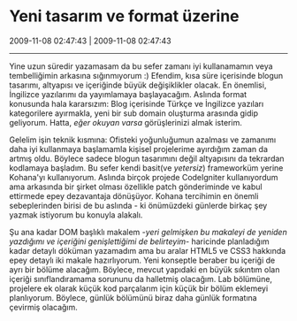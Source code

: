 # Yeni tasarım ve format üzerine

2009-11-08 02:47:43 | 2009-11-08 02:47:43

---

Yine uzun süredir yazamasam da bu sefer zamanı iyi kullanamamın veya tembelliğimin arkasına sığınmıyorum :) Efendim, kısa süre içerisinde blogun tasarımı, altyapısı ve içeriğinde büyük değişiklikler olacak. En önemlisi, İngilizce yazılarımı da yayımlamaya başlayacağım. Aslında format konusunda hala kararsızım: Blog içerisinde Türkçe ve İngilizce yazıları kategorilere ayırmakla, yeni bir sub domain oluşturma arasında gidip geliyorum. Hatta, *eğer okuyan varsa* görüşlerinizi almak isterim.

Gelelim işin teknik kısmına: Ofisteki yoğunluğumun azalması ve zamanımı daha iyi kullanmaya başlamamla kişisel projelerime ayırdığım zaman da artmış oldu. Böylece sadece blogun tasarımını değil altyapısını da tekrardan kodlamaya başladım. Bu sefer kendi basit(ve *yetersiz*) frameworküm yerine Kohana'yı kullanıyorum. Aslında birçok projede CodeIgniter kullanıyordum ama arkasında bir şirket olması özellikle patch gönderiminde ve kabul ettirmede epey dezavantaja dönüşüyor. Kohana tercihimin en önemli sebeplerinden birisi de bu aslında - ki önümüzdeki günlerde birkaç şey yazmak istiyorum bu konuyla alakalı.

Şu ana kadar DOM başlıklı makalem *-yeri gelmişken bu makaleyi de yeniden yazdığımı ve içeriğini genişlettiğimi de belirteyim-* haricinde planladığım kadar detaylı döküman yazamadım ama bu aralar HTML5 ve CSS3 hakkında epey detaylı iki makale hazırlıyorum. Yeni konseptle beraber bu içeriği de ayrı bir bölüme alacağım. Böylece, mevcut yapıdaki en büyük sıkıntım olan içeriği sınıflandıramama sorununu da halletmiş olacağım. Lab bölümüne, projelere ek olarak küçük kod parçalarım için küçük bir bölüm eklemeyi planlıyorum. Böylece, günlük bölümünü biraz daha günlük formatına çevirmiş olacağım.

<!-- meta: archive(1) active(1) -->
